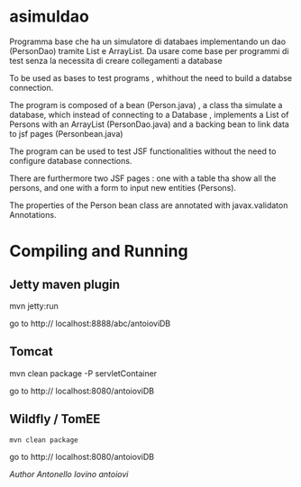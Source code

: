 # asimuldao

Programma base che ha un simulatore di databaes implementando un dao (PersonDao)
tramite List e ArrayList.
Da usare come base per programmi di test senza la necessita di creare
collegamenti a database

To be used as bases to test programs , whithout the need to build a databse
connection.



The program is composed of a bean (Person.java) , a class tha simulate a database,
which instead of connecting to a Database , implements a List of Persons with an
ArrayList (PersonDao.java) and a backing bean to link data to jsf pages (Personbean.java)

The  program can be used to test JSF functionalities without the need to
configure database connections.

There are furthermore two JSF pages : one with a table tha show all the persons,
and one with a form to input new entities (Persons).

The properties of the  Person bean class are annotated with javax.validaton Annotations.



# Compiling and Running

## Jetty maven plugin

  mvn jetty:run

go to http:// localhost:8888/abc/antoioviDB

## Tomcat

  mvn clean package -P servletContainer

go to http:// localhost:8080/antoioviDB

## Wildfly / TomEE

    mvn clean package

go to http:// localhost:8080/antoioviDB


*Author Antonello Iovino antoiovi*
